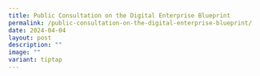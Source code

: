 ```yaml
---
title: Public Consultation on the Digital Enterprise Blueprint
permalink: /public-consultation-on-the-digital-enterprise-blueprint/
date: 2024-04-04
layout: post
description: ""
image: ""
variant: tiptap
---
```

